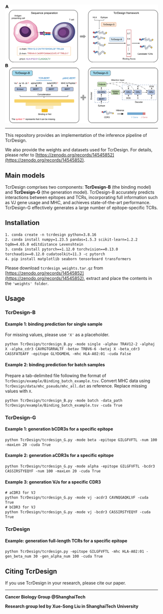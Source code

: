 ![header](pics/tcrdesign.png)

--------------------------------------------------------------------------------

This repository provides an implementation of the inference pipeline of TcrDesign.

We also provide the weights and datasets used for TcrDesign. For details, please refer to [https://zenodo.org/records/14545852](https://zenodo.org/records/14545852).

## Main models

TcrDesign comprises two components: **TcrDesign-B** (the binding model) and **TcrDesign-G** (the generation model).
TcrDesign-B accurately predicts interactions between epitopes and TCRs, incorporating full information such as VJ gene usage and MHC, and achieves state-of-the-art performance.
TcrDesign-G effectively generates a large number of epitope-specific TCRs.

## Installation

```
1. conda create -n tcrdesign python=3.8.16
2. conda install numpy=1.23.5 pandas=1.5.3 scikit-learn=1.2.2 tqdm=4.65.0 editdistance Levenshtein
3. conda install pytorch==1.12.0 torchvision==0.13.0 torchaudio==0.12.0 cudatoolkit=11.3 -c pytorch
4. pip install matplotlib seaborn tensorboard transformers
```

Please download `tcrdesign_weights.tar.gz`​ from [https://zenodo.org/records/14545852](https://zenodo.org/records/14545852), extract and place the contents in the `'weights' folder`​.

## Usage

### TcrDesign-B

#### Example 1: binding prediction for single sample

For missing values, please use `'X'`​ as a placeholder.

```
python TcrDesign/tcrdesign_B.py -mode single -alphav TRAV12-2 -alphaj X -alpha_cdr3 CAVRGTGRRALTF -betav TRBV6-6 -betaj X -beta_cdr3 CASSFATEAFF -epitope GLYDGMEHL -mhc HLA-A02:01 -cuda False 
```

#### Example 2: binding prediction for batch samples

Prepare a tab-delimited file following the format of `TcrDesign/example/Binding_batch_example.tsv`​. Convert MHC data using `TcrDesign/data/mhc_pseudo/mhc_all.dat`​ as reference. Replace missing values with `X`​.

```
python TcrDesign/tcrdesign_B.py -mode batch -data_path TcrDesign/example/Binding_batch_example.tsv -cuda True
```

### TcrDesign-G

#### Example 1: generation bCDR3s for a specific epitope

```
python TcrDesign/tcrdesign_G.py -mode beta -epitope GILGFVFTL -num 100 -maxLen 20 -cuda True
```

#### Example 2: generation aCDR3s for a specific epitope

```
python TcrDesign/tcrdesign_G.py -mode alpha -epitope GILGFVFTL -bcdr3 CASSIRSTYEQYF -num 100 -maxLen 20 -cuda True
```

#### Example 3: generation VJs for a specific CDR3

```
# aCDR3 for VJ
python TcrDesign/tcrdesign_G.py -mode vj -acdr3 CAVNQGAQKLVF -cuda True
# bCDR3 for VJ
python TcrDesign/tcrdesign_G.py -mode vj -bcdr3 CASSIRSTYEQYF -cuda True
```

### TcrDesign

#### Example: generation full-length TCRs for a specific epitope

```
python TcrDesign/tcrdesign.py -epitope GILGFVFTL -mhc HLA-A02:01 -gen_beta_num 30 -gen_alpha_num 100 -cuda True
```

## Citing TcrDesign

If you use TcrDesign in your research, please cite our paper.

---

**Cancer Biology Group @ShanghaiTech**

**Research group led by Xue-Song Liu in ShanghaiTech University**

‍
